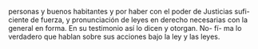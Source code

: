personas y buenos habitantes y por haber con el poder de Justicias sufi- ciente de fuerza, y pronunciación de leyes en derecho necesarias con la general en forma. En su testimonio así lo dicen y otorgan. No- fí- ma lo verdadero que hablan sobre sus acciones bajo la ley y las leyes.